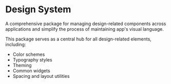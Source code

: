 # Design System

A comprehensive package for managing design-related components across applications and simplify the process of maintaining app's visual language.

This package serves as a central hub for all design-related elements, including:

- Color schemes
- Typography styles
- Theming
- Common widgets
- Spacing and layout utilities
